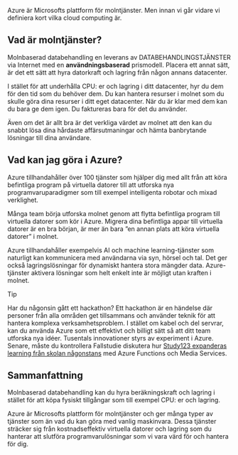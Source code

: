 Azure är Microsofts plattform för molntjänster. Men innan vi går vidare vi definiera kort vilka cloud computing är.

## <a name="what-is-cloud-computing"></a>Vad är molntjänster?

Molnbaserad databehandling en leverans av DATABEHANDLINGSTJÄNSTER via Internet med en **användningsbaserad** prismodell. Placera ett annat sätt, är det ett sätt att hyra datorkraft och lagring från någon annans datacenter.

I stället för att underhålla CPU: er och lagring i ditt datacenter, hyr du dem för den tid som du behöver dem. Du kan hantera resurser i molnet som du skulle göra dina resurser i ditt eget datacenter. När du är klar med dem kan du bara ge dem igen. Du faktureras bara för det du använder.

Även om det är allt bra är det verkliga värdet av molnet att den kan du snabbt lösa dina hårdaste affärsutmaningar och hämta banbrytande lösningar till dina användare.

## <a name="what-can-i-do-on-azure"></a>Vad kan jag göra i Azure?

Azure tillhandahåller över 100 tjänster som hjälper dig med allt från att köra befintliga program på virtuella datorer till att utforska nya programvaruparadigmer som till exempel intelligenta robotar och mixad verklighet.

Många team börja utforska molnet genom att flytta befintliga program till virtuella datorer som kör i Azure. Migrera dina befintliga appar till virtuella datorer är en bra början, är mer än bara ”en annan plats att köra virtuella datorer” i molnet.

Azure tillhandahåller exempelvis AI och machine learning-tjänster som naturligt kan kommunicera med användarna via syn, hörsel och tal. Det ger också lagringslösningar för dynamiskt hantera stora mängder data. Azure-tjänster aktivera lösningar som helt enkelt inte är möjligt utan kraften i molnet.

> [!TIP]
> Har du någonsin gått ett hackathon? Ett hackathon är en händelse där personer från alla områden get tillsammans och använder teknik för att hantera komplexa verksamhetsproblem. I stället om kabel och del servrar, kan du använda Azure som ett effektivt och billigt sätt så att ditt team utforska nya idéer. Tusentals innovationer styrs av experiment i Azure. Senare, måste du kontrollera Fallstudie diskutera hur [Study123 expanderas learning från skolan någonstans](https://microsoft.github.io/techcasestudies/azure%20functions/2017/07/19/Study123AzureFunctions.html) med Azure Functions och Media Services.

## <a name="summary"></a>Sammanfattning

Molnbaserad databehandling kan du hyra beräkningskraft och lagring i stället för att köpa fysiskt tillgångar som till exempel CPU: er och lagring.

Azure är Microsofts plattform för molntjänster och ger många typer av tjänster som än vad du kan göra med vanlig maskinvara. Dessa tjänster sträcker sig från kostnadseffektiv virtuella datorer och lagring som du hanterar att slutföra programvarulösningar som vi vara värd för och hantera för dig.
